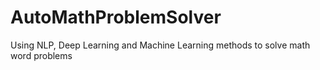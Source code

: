 # AutoMathProblemSolver
Using NLP, Deep Learning and Machine Learning methods to solve math word problems
